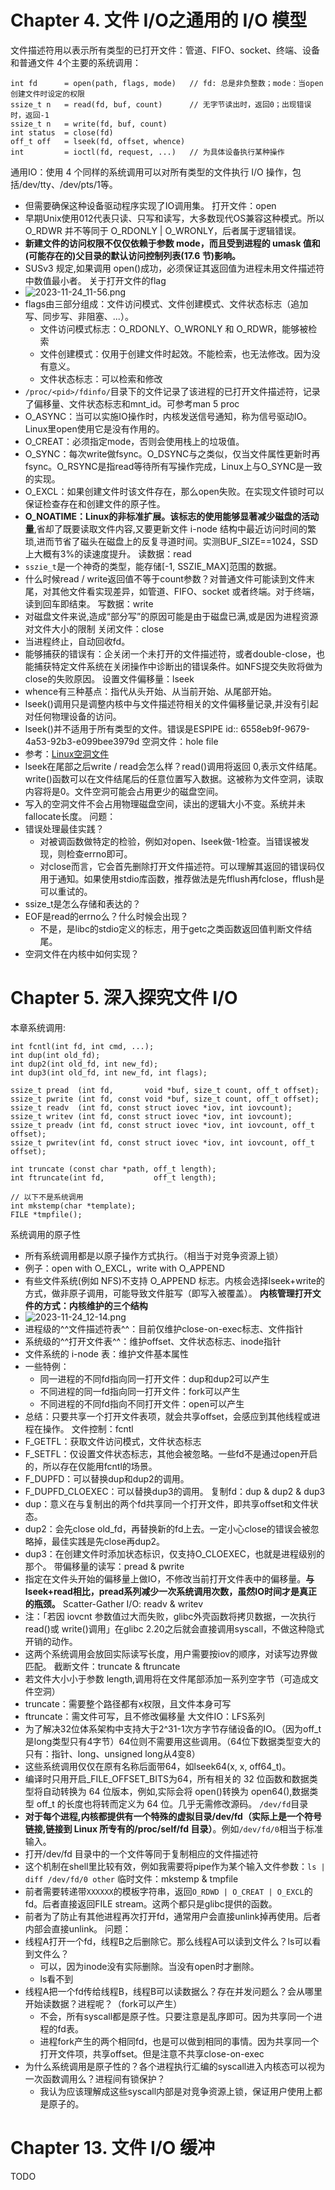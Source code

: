 # Chapter 4. 文件 I/O之通用的 I/O 模型

文件描述符用以表示所有类型的已打开文件：管道、FIFO、socket、终端、设备和普通文件
4个主要的系统调用：

```
int fd 		= open(path, flags, mode)	// fd: 总是非负整数；mode：当open创建文件时设定的权限
ssize_t n 	= read(fd, buf, count)		// 无字节读出时，返回0；出现错误时，返回-1
ssize_t n 	= write(fd, buf, count)
int status 	= close(fd)
off_t off	= lseek(fd, offset, whence)
int 		= ioctl(fd, request, ...)	// 为具体设备执行某种操作
```

通用IO：使用 4 个同样的系统调用可以对所有类型的文件执行 I/O 操作，包括/dev/tty、/dev/pts/1等。
  - 但需要确保这种设备驱动程序实现了IO调用集。
打开文件：open
  - 早期Unix使用012代表只读、只写和读写，大多数现代OS兼容这种模式。所以O_RDWR 并不等同于 O_RDONLY | O_WRONLY，后者属于逻辑错误。
  - **新建文件的访问权限不仅仅依赖于参数 mode，而且受到进程的 umask 值和(可能存在的)父目录的默认访问控制列表(17.6 节)影响。**
  - SUSv3 规定,如果调用 open()成功，必须保证其返回值为进程未用文件描述符中数值最小者。
关于打开文件的flag
  - ![2023-11-24_11-56.png](../assets/2023-11-24_11-56_1700798221300_0.png)
  - flags由三部分组成：文件访问模式、文件创建模式、文件状态标志（追加写、同步写、非阻塞、...）。
  	- 文件访问模式标志：O_RDONLY、O_WRONLY 和 O_RDWR，能够被检索
  	- 文件创建模式：仅用于创建文件时起效。不能检索，也无法修改。因为没有意义。
  	- 文件状态标志：可以检索和修改
  - `/proc/<pid>/fdinfo/`目录下的文件记录了该进程的已打开文件描述符，记录了偏移量、文件状态标志和mnt_id。可参考man 5 proc
  - O_ASYNC：当可以实施IO操作时，内核发送信号通知，称为信号驱动IO。Linux里open使用它是没有作用的。
  - O_CREAT：必须指定mode，否则会使用栈上的垃圾值。
  - O_SYNC：每次write做fsync。O_DSYNC与之类似，仅当文件属性更新时再fsync。O_RSYNC是指read等待所有写操作完成，Linux上与O_SYNC是一致的实现。
  - O_EXCL：如果创建文件时该文件存在，那么open失败。在实现文件锁时可以保证检查存在和创建文件的原子性。
  - **O_NOATIME：Linux的非标准扩展。**该标志的使用**能够显著减少磁盘的活动量**,省却了既要读取文件内容,又要更新文件 i-node 结构中最近访问时间的繁琐,进而节省了磁头在磁盘上的反复寻道时间。实测BUF_SIZE==1024，SSD上大概有3%的读速度提升。
读数据：read
  - `sszie_t`是一个神奇的类型，能存储[-1, SSZIE_MAX]范围的数据。
  - 什么时候read / write返回值不等于count参数？对普通文件可能读到文件末尾，对其他文件看实现差异，如管道、FIFO、socket 或者终端。对于终端，读到回车即结束。
写数据：write
  - 对磁盘文件来说,造成“部分写”的原因可能是由于磁盘已满,或是因为进程资源对文件大小的限制
关闭文件：close
  - 当进程终止，自动回收fd。
  - 能够捕获的错误有：企关闭一个未打开的文件描述符，或者double-close，也能捕获特定文件系统在关闭操作中诊断出的错误条件。如NFS提交失败将做为close的失败原因。
设置文件偏移量：lseek
  - whence有三种基点：指代从头开始、从当前开始、从尾部开始。
  - lseek()调用只是调整内核中与文件描述符相关的文件偏移量记录,并没有引起对任何物理设备的访问。
  - lseek()并不适用于所有类型的文件。错误是ESPIPE
    id:: 6558eb9f-9679-4a53-92b3-e099bee3979d
空洞文件：hole file
  - 参考：[Linux空洞文件](https://banbanpeppa.github.io/2019/08/21/linux/holefile/https://banbanpeppa.github.io/2019/08/21/linux/holefile/)
  - lseek在尾部之后write / read会怎么样？read()调用将返回 0,表示文件结尾。write()函数可以在文件结尾后的任意位置写入数据。这被称为文件空洞，读取内容将是0。文件空洞可能会占用更少的磁盘空间。
  - 写入的空洞文件不会占用物理磁盘空间，读出的逻辑大小不变。系统并未fallocate长度。
问题：
  - 错误处理最佳实践？
  	- 对被调函数做特定的检验，例如对open、lseek做-1检查。当错误被发现，则检查errno即可。
  	- 对close而言，它会首先删除打开文件描述符。可以理解其返回的错误码仅用于通知。如果使用stdio库函数，推荐做法是先fflush再fclose，fflush是可以重试的。
  - ssize_t是怎么存储和表达的？
  - EOF是read的errno么？什么时候会出现？
  	- 不是，是libc的stdio定义的标志，用于getc之类函数返回值判断文件结尾。
  - 空洞文件在内核中如何实现？

# Chapter 5. 深入探究文件 I/O

本章系统调用:
```
int fcntl(int fd, int cmd, ...);
int dup(int old_fd);
int dup2(int old_fd, int new_fd);
int dup3(int old_fd, int new_fd, int flags);

ssize_t pread  (int fd,       void *buf, size_t count, off_t offset);
ssize_t pwrite (int fd, const void *buf, size_t count, off_t offset);
ssize_t readv  (int fd, const struct iovec *iov, int iovcount);
ssize_t writev (int fd, const struct iovec *iov, int iovcount);
ssize_t preadv (int fd, const struct iovec *iov, int iovcount, off_t offset);
ssize_t pwritev(int fd, const struct iovec *iov, int iovcount, off_t offset);

int truncate (const char *path, off_t length);
int ftruncate(int fd, 			off_t length);

// 以下不是系统调用
int mkstemp(char *template);
FILE *tmpfile();
```

系统调用的原子性
  - 所有系统调用都是以原子操作方式执行。（相当于对竞争资源上锁）
  - 例子：open with O_EXCL，write with O_APPEND
  - 有些文件系统(例如 NFS)不支持 O_APPEND 标志。内核会选择lseek+write的方式，做非原子调用，可能导致文件脏写（即写入被覆盖）。
**内核管理打开文件的方式：内核维护的三个结构**
  - ![2023-11-24_12-14.png](../assets/2023-11-24_12-14_1700799300884_0.png)
  - 进程级的^^文件描述符表^^：目前仅维护close-on-exec标志、文件指针
  - 系统级的^^打开文件表^^：维护offset、文件状态标志、inode指针
  - 文件系统的 i-node 表：维护文件基本属性
  - 一些特例：
  	- 同一进程的不同fd指向同一打开文件：dup和dup2可以产生
  	- 不同进程的同一fd指向同一打开文件：fork可以产生
  	- 不同进程的不同fd指向不同打开文件：open可以产生
  - 总结：只要共享一个打开文件表项，就会共享offset，会感应到其他线程或进程在操作。
文件控制：fcntl
  - F_GETFL：获取文件访问模式，文件状态标志
  - F_SETFL：仅设置文件状态标志，其他会被忽略。一些fd不是通过open开启的，所以存在仅能用fcntl的场景。
  - F_DUPFD：可以替换dup和dup2的调用。
  - F_DUPFD_CLOEXEC：可以替换dup3的调用。
复制fd：dup & dup2 & dup3
  - dup：意义在与复制出的两个fd共享同一个打开文件，即共享offset和文件状态。
  - dup2：会先close old_fd，再替换新的fd上去。一定小心close的错误会被忽略掉，最佳实践是先close再dup2。
  - dup3：在创建文件时添加状态标识，仅支持O_CLOEXEC，也就是进程级别的那个。
带偏移量的读写：pread & pwrite
  - 指定在文件头开始的偏移量上做IO，不修改当前打开文件表中的偏移量。**与lseek+read相比，pread系列减少一次系统调用次数，虽然IO时间才是真正的瓶颈。**
Scatter-Gather I/O: readv & writev
  - 注：「若因 iovcnt 参数值过大而失败，glibc外壳函数将拷贝数据，一次执行 read()或 write()调用」在glibc 2.20之后就会直接调用syscall，不做这种隐式开销的动作。
  - 这两个系统调用会放回实际读写长度，用户需要按iov的顺序，对读写边界做匹配。
截断文件：truncate & ftruncate
  - 若文件大小小于参数 length,调用将在文件尾部添加一系列空字节（可造成文件空洞）
  - truncate：需要整个路径都有x权限，且文件本身可写
  - ftruncate：需文件可写，且不修改偏移量
大文件IO：LFS系列
  - 为了解决32位体系架构中支持大于2^31-1次方字节存储设备的IO。（因为off_t是long类型只有4字节）64位则不需要用这些调用。（64位下数据类型变大的只有：指针、long、unsigned long从4变8）
  - 这些系统调用仅仅在原有名称后面带64，如lseek64(x, x, off64_t)。
  - 编译时只用开启_FILE_OFFSET_BITS为64，所有相关的 32 位函数和数据类型将自动转换为 64 位版本，例如,实际会将 open()转换为 open64(),数据类型 off_t 的长度也将转而定义为 64 位。几乎无需修改源码。
`/dev/fd`目录
  - **对于每个进程,内核都提供有一个特殊的虚拟目录/dev/fd（实际上是一个符号链接,链接到 Linux 所专有的/proc/self/fd 目录）**。例如`/dev/fd/0`相当于标准输入。
  - 打开/dev/fd 目录中的一个文件等同于复制相应的文件描述符
  - 这个机制在shell里比较有效，例如我需要将pipe作为某个输入文件参数：`ls | diff /dev/fd/0 other`
临时文件：mkstemp & tmpfile
  - 前者需要转递带`XXXXXX`的模板字符串，返回`O_RDWD | O_CREAT | O_EXCL`的fd。后者直接返回FILE stream。这两个都只是glibc提供的函数。
  - 前者为了防止有其他进程再次打开fd，通常用户会直接unlink掉再使用。后者内部会直接unlink。
问题：
  - 线程A打开一个fd，线程B之后删除它。那么线程A可以读到文件么？ls可以看到文件么？
  	- 可以，因为inode没有实际删除。当没有open时才删除。
  	- ls看不到
  - 线程A把一个fd传给线程B，线程B可以读数据么？存在并发问题么？会从哪里开始读数据？进程呢？（fork可以产生）
  	- 不会，所有syscall都是原子性。只要注意是乱序即可。因为共享同一个进程的fd表。
  	- 进程fork产生的两个相同fd，也是可以做到相同的事情。因为共享同一个打开文件项，共享offset。但是注意不共享close-on-exec
  - 为什么系统调用是原子性的？各个进程执行汇编的syscall进入内核态可以视为一次函数调用么？进程间有锁保护？
  	- 我认为应该理解成这些syscall内部是对竞争资源上锁，保证用户使用上都是原子的。

# Chapter 13. 文件 I/O 缓冲

TODO

